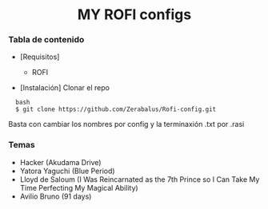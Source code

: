 <h1 align="center">MY ROFI configs</h1>

### Tabla de contenido

- [Requisitos]
  - ROFI

- [Instalación]
  Clonar el repo 
```
  bash 
  $ git clone https://github.com/Zerabalus/Rofi-config.git
```
Basta con cambiar los nombres por config y la terminaxión .txt por .rasi

### Temas
- Hacker (Akudama Drive)
- Yatora Yaguchi (Blue Period)
- Lloyd de Saloum (I Was Reincarnated as the 7th Prince so I Can Take My Time Perfecting My Magical Ability)
- Avilio Bruno (91 days)



  
